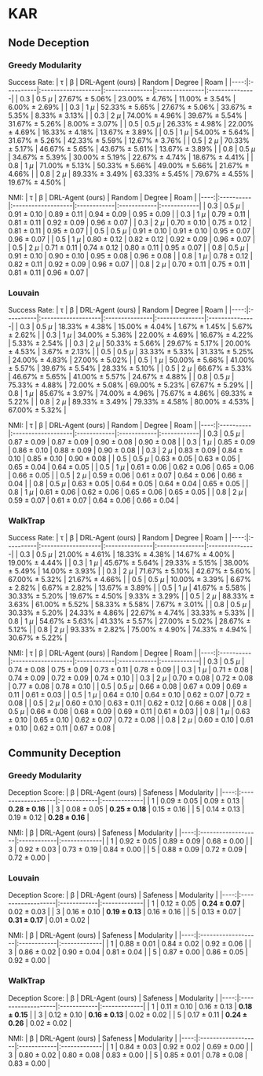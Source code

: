 # KAR

## Node Deception

### Greedy Modularity


Success Rate:
|   τ | β         | DRL-Agent (ours)   | Random         | Degree         | Roam           |
|----:|:----------|:-------------------|:---------------|:---------------|:---------------|
| 0.3 | 0.5 $\mu$ | 27.67% ± 5.06%     | 23.00% ± 4.76% | 11.00% ± 3.54% | 6.00% ± 2.69%  |
| 0.3 | 1 $\mu$   | 52.33% ± 5.65%     | 27.67% ± 5.06% | 33.67% ± 5.35% | 8.33% ± 3.13%  |
| 0.3 | 2 $\mu$   | 74.00% ± 4.96%     | 39.67% ± 5.54% | 31.67% ± 5.26% | 8.00% ± 3.07%  |
| 0.5 | 0.5 $\mu$ | 26.33% ± 4.98%     | 22.00% ± 4.69% | 16.33% ± 4.18% | 13.67% ± 3.89% |
| 0.5 | 1 $\mu$   | 54.00% ± 5.64%     | 31.67% ± 5.26% | 42.33% ± 5.59% | 12.67% ± 3.76% |
| 0.5 | 2 $\mu$   | 70.33% ± 5.17%     | 46.67% ± 5.65% | 43.67% ± 5.61% | 13.67% ± 3.89% |
| 0.8 | 0.5 $\mu$ | 34.67% ± 5.39%     | 30.00% ± 5.19% | 22.67% ± 4.74% | 18.67% ± 4.41% |
| 0.8 | 1 $\mu$   | 71.00% ± 5.13%     | 50.33% ± 5.66% | 49.00% ± 5.66% | 21.67% ± 4.66% |
| 0.8 | 2 $\mu$   | 89.33% ± 3.49%     | 63.33% ± 5.45% | 79.67% ± 4.55% | 19.67% ± 4.50% |


NMI:
|   τ | β         | DRL-Agent (ours)   | Random      | Degree      | Roam        |
|----:|:----------|:-------------------|:------------|:------------|:------------|
| 0.3 | 0.5 $\mu$ | 0.91 ± 0.10        | 0.89 ± 0.11 | 0.94 ± 0.09 | 0.95 ± 0.09 |
| 0.3 | 1 $\mu$   | 0.79 ± 0.11        | 0.81 ± 0.11 | 0.92 ± 0.09 | 0.96 ± 0.07 |
| 0.3 | 2 $\mu$   | 0.70 ± 0.10        | 0.75 ± 0.12 | 0.81 ± 0.11 | 0.95 ± 0.07 |
| 0.5 | 0.5 $\mu$ | 0.91 ± 0.10        | 0.91 ± 0.10 | 0.95 ± 0.07 | 0.96 ± 0.07 |
| 0.5 | 1 $\mu$   | 0.80 ± 0.12        | 0.82 ± 0.12 | 0.92 ± 0.09 | 0.96 ± 0.07 |
| 0.5 | 2 $\mu$   | 0.71 ± 0.11        | 0.74 ± 0.12 | 0.80 ± 0.11 | 0.95 ± 0.07 |
| 0.8 | 0.5 $\mu$ | 0.91 ± 0.10        | 0.90 ± 0.10 | 0.95 ± 0.08 | 0.96 ± 0.08 |
| 0.8 | 1 $\mu$   | 0.78 ± 0.12        | 0.82 ± 0.11 | 0.92 ± 0.09 | 0.96 ± 0.07 |
| 0.8 | 2 $\mu$   | 0.70 ± 0.11        | 0.75 ± 0.11 | 0.81 ± 0.11 | 0.96 ± 0.07 |


### Louvain

Success Rate:
|   τ | β         | DRL-Agent (ours)   | Random         | Degree         | Roam           |
|----:|:----------|:-------------------|:---------------|:---------------|:---------------|
| 0.3 | 0.5 $\mu$ | 18.33% ± 4.38%     | 15.00% ± 4.04% | 1.67% ± 1.45%  | 5.67% ± 2.62%  |
| 0.3 | 1 $\mu$   | 34.00% ± 5.36%     | 22.00% ± 4.69% | 16.67% ± 4.22% | 5.33% ± 2.54%  |
| 0.3 | 2 $\mu$   | 50.33% ± 5.66%     | 29.67% ± 5.17% | 20.00% ± 4.53% | 3.67% ± 2.13%  |
| 0.5 | 0.5 $\mu$ | 33.33% ± 5.33%     | 31.33% ± 5.25% | 24.00% ± 4.83% | 27.00% ± 5.02% |
| 0.5 | 1 $\mu$   | 50.00% ± 5.66%     | 41.00% ± 5.57% | 39.67% ± 5.54% | 28.33% ± 5.10% |
| 0.5 | 2 $\mu$   | 66.67% ± 5.33%     | 46.67% ± 5.65% | 41.00% ± 5.57% | 24.67% ± 4.88% |
| 0.8 | 0.5 $\mu$ | 75.33% ± 4.88%     | 72.00% ± 5.08% | 69.00% ± 5.23% | 67.67% ± 5.29% |
| 0.8 | 1 $\mu$   | 85.67% ± 3.97%     | 74.00% ± 4.96% | 75.67% ± 4.86% | 69.33% ± 5.22% |
| 0.8 | 2 $\mu$   | 89.33% ± 3.49%     | 79.33% ± 4.58% | 80.00% ± 4.53% | 67.00% ± 5.32% |


NMI:
|   τ | β         | DRL-Agent (ours)   | Random      | Degree      | Roam        |
|----:|:----------|:-------------------|:------------|:------------|:------------|
| 0.3 | 0.5 $\mu$ | 0.87 ± 0.09        | 0.87 ± 0.09 | 0.90 ± 0.08 | 0.90 ± 0.08 |
| 0.3 | 1 $\mu$   | 0.85 ± 0.09        | 0.86 ± 0.10 | 0.88 ± 0.09 | 0.90 ± 0.08 |
| 0.3 | 2 $\mu$   | 0.83 ± 0.09        | 0.84 ± 0.10 | 0.85 ± 0.10 | 0.90 ± 0.08 |
| 0.5 | 0.5 $\mu$ | 0.63 ± 0.05        | 0.63 ± 0.05 | 0.65 ± 0.04 | 0.64 ± 0.05 |
| 0.5 | 1 $\mu$   | 0.61 ± 0.06        | 0.62 ± 0.06 | 0.65 ± 0.06 | 0.66 ± 0.05 |
| 0.5 | 2 $\mu$   | 0.59 ± 0.06        | 0.61 ± 0.07 | 0.64 ± 0.06 | 0.66 ± 0.04 |
| 0.8 | 0.5 $\mu$ | 0.63 ± 0.05        | 0.64 ± 0.05 | 0.64 ± 0.04 | 0.65 ± 0.05 |
| 0.8 | 1 $\mu$   | 0.61 ± 0.06        | 0.62 ± 0.06 | 0.65 ± 0.06 | 0.65 ± 0.05 |
| 0.8 | 2 $\mu$   | 0.59 ± 0.07        | 0.61 ± 0.07 | 0.64 ± 0.06 | 0.66 ± 0.04 |

### WalkTrap

Success Rate:
|   τ | β         | DRL-Agent (ours)   | Random         | Degree         | Roam           |
|----:|:----------|:-------------------|:---------------|:---------------|:---------------|
| 0.3 | 0.5 $\mu$ | 21.00% ± 4.61%     | 18.33% ± 4.38% | 14.67% ± 4.00% | 19.00% ± 4.44% |
| 0.3 | 1 $\mu$   | 45.67% ± 5.64%     | 29.33% ± 5.15% | 38.00% ± 5.49% | 14.00% ± 3.93% |
| 0.3 | 2 $\mu$   | 71.67% ± 5.10%     | 42.67% ± 5.60% | 67.00% ± 5.32% | 21.67% ± 4.66% |
| 0.5 | 0.5 $\mu$ | 10.00% ± 3.39%     | 6.67% ± 2.82%  | 6.67% ± 2.82%  | 13.67% ± 3.89% |
| 0.5 | 1 $\mu$   | 41.67% ± 5.58%     | 30.33% ± 5.20% | 19.67% ± 4.50% | 9.33% ± 3.29%  |
| 0.5 | 2 $\mu$   | 88.33% ± 3.63%     | 61.00% ± 5.52% | 58.33% ± 5.58% | 7.67% ± 3.01%  |
| 0.8 | 0.5 $\mu$ | 30.33% ± 5.20%     | 24.33% ± 4.86% | 22.67% ± 4.74% | 33.33% ± 5.33% |
| 0.8 | 1 $\mu$   | 54.67% ± 5.63%     | 41.33% ± 5.57% | 27.00% ± 5.02% | 28.67% ± 5.12% |
| 0.8 | 2 $\mu$   | 93.33% ± 2.82%     | 75.00% ± 4.90% | 74.33% ± 4.94% | 30.67% ± 5.22% |


NMI:
|   τ | β         | DRL-Agent (ours)   | Random      | Degree      | Roam        |
|----:|:----------|:-------------------|:------------|:------------|:------------|
| 0.3 | 0.5 $\mu$ | 0.74 ± 0.08        | 0.75 ± 0.09 | 0.73 ± 0.11 | 0.78 ± 0.09 |
| 0.3 | 1 $\mu$   | 0.71 ± 0.08        | 0.74 ± 0.09 | 0.72 ± 0.09 | 0.74 ± 0.10 |
| 0.3 | 2 $\mu$   | 0.70 ± 0.08        | 0.72 ± 0.08 | 0.77 ± 0.08 | 0.78 ± 0.10 |
| 0.5 | 0.5 $\mu$ | 0.66 ± 0.08        | 0.67 ± 0.09 | 0.69 ± 0.11 | 0.61 ± 0.03 |
| 0.5 | 1 $\mu$   | 0.64 ± 0.10        | 0.64 ± 0.10 | 0.62 ± 0.07 | 0.72 ± 0.08 |
| 0.5 | 2 $\mu$   | 0.60 ± 0.10        | 0.63 ± 0.11 | 0.62 ± 0.12 | 0.66 ± 0.08 |
| 0.8 | 0.5 $\mu$ | 0.66 ± 0.08        | 0.68 ± 0.09 | 0.69 ± 0.11 | 0.61 ± 0.03 |
| 0.8 | 1 $\mu$   | 0.63 ± 0.10        | 0.65 ± 0.10 | 0.62 ± 0.07 | 0.72 ± 0.08 |
| 0.8 | 2 $\mu$   | 0.60 ± 0.10        | 0.61 ± 0.10 | 0.62 ± 0.11 | 0.67 ± 0.08 |

## Community Deception

### Greedy Modularity

Deception Score:
|   β | DRL-Agent (ours)   | Safeness    | Modularity   |
|----:|:-------------------|:------------|:-------------|
|   1 | 0.09 ± 0.05        | 0.09 ± 0.13 | **0.28 ± 0.16**  |
|   3 | 0.08 ± 0.05        | **0.25 ± 0.18** | 0.15 ± 0.16  |
|   5 | 0.14 ± 0.13        | 0.19 ± 0.12 | **0.28 ± 0.16**  |


NMI:
|   β | DRL-Agent (ours)   | Safeness    | Modularity   |
|----:|:-------------------|:------------|:-------------|
|   1 | 0.92 ± 0.05        | 0.89 ± 0.09 | 0.68 ± 0.00  |
|   3 | 0.92 ± 0.03        | 0.73 ± 0.19 | 0.84 ± 0.00  |
|   5 | 0.88 ± 0.09        | 0.72 ± 0.09 | 0.72 ± 0.00  |

### Louvain

Deception Score:
|   β | DRL-Agent (ours)   | Safeness    | Modularity   |
|----:|:-------------------|:------------|:-------------|
|   1 | 0.12 ± 0.05        | **0.24 ± 0.07** | 0.02 ± 0.03  |
|   3 | 0.16 ± 0.10        | **0.19 ± 0.13** | 0.16 ± 0.16  |
|   5 | 0.13 ± 0.07        | **0.31 ± 0.17** | 0.01 ± 0.02  |


NMI:
|   β | DRL-Agent (ours)   | Safeness    | Modularity   |
|----:|:-------------------|:------------|:-------------|
|   1 | 0.88 ± 0.01        | 0.84 ± 0.02 | 0.92 ± 0.06  |
|   3 | 0.86 ± 0.02        | 0.90 ± 0.04 | 0.81 ± 0.04  |
|   5 | 0.87 ± 0.00        | 0.86 ± 0.05 | 0.92 ± 0.00  |

### WalkTrap

Deception Score:
|   β | DRL-Agent (ours)   | Safeness    | Modularity   |
|----:|:-------------------|:------------|:-------------|
|   1 | 0.11 ± 0.10        | 0.16 ± 0.13 | **0.18 ± 0.15**  |
|   3 | 0.12 ± 0.10        | **0.16 ± 0.13** | 0.02 ± 0.02  |
|   5 | 0.17 ± 0.11        | **0.24 ± 0.26** | 0.02 ± 0.02  |


NMI:
|   β | DRL-Agent (ours)   | Safeness    | Modularity   |
|----:|:-------------------|:------------|:-------------|
|   1 | 0.84 ± 0.03        | 0.92 ± 0.02 | 0.69 ± 0.00  |
|   3 | 0.80 ± 0.02        | 0.80 ± 0.08 | 0.83 ± 0.00  |
|   5 | 0.85 ± 0.01        | 0.78 ± 0.08 | 0.83 ± 0.00  |